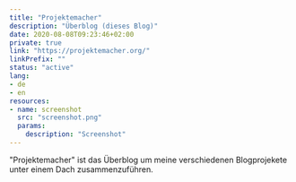 ```yaml
---
title: "Projektemacher"
description: "Überblog (dieses Blog)"
date: 2020-08-08T09:23:46+02:00
private: true
link: "https://projektemacher.org/"
linkPrefix: ""
status: "active"
lang:
- de
- en
resources:
- name: screenshot
  src: "screenshot.png"
  params:
    description: "Screenshot"
---
```

"Projektemacher" ist das Überblog um meine verschiedenen Blogprojekete unter einem Dach zusammenzuführen.
